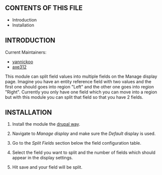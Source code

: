 CONTENTS OF THIS FILE
---------------------

 * Introduction
 * Installation

INTRODUCTION
------------

Current Maintainers:

* [yannickoo](https://www.drupal.org/u/yannickoo)
* [axe312](https://www.drupal.org/u/axe312)

This module can split field values into multiple fields on the Manage display
page. Imagine you have an entity reference field with two values and the first
one should goes into region "Left" and the other one goes into region "Right".
Currently you only have one field which you can move into a region but with this
module you can split that field so that you have 2 fields.

INSTALLATION
------------

1. Install the module the [drupal way](http://drupal.org/documentation/install/modules-themes/modules-8).

2. Navigate to *Manage display* and make sure the *Default* display is used.
 
3. Go to the *Split Fields* section below the field configuration table.

4. Select the field you want to split and the number of fields which should appear in the display settings.

5. Hit save and your field will be split.
